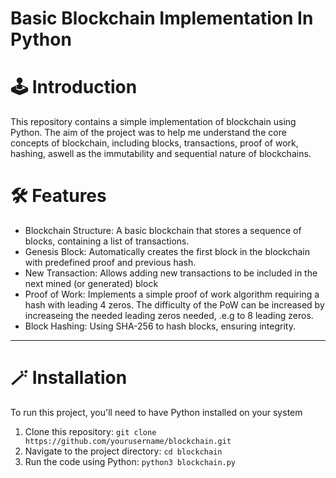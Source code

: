 # Basic Blockchain Implementation In Python

# 🕹️ Introduction

This repository contains a simple implementation of blockchain using Python. The aim of the project was to help me understand the core concepts of blockchain, including blocks, transactions, proof of work, hashing, aswell as the immutability and sequential nature of blockchains.

# 🛠️ Features
- Blockchain Structure: A basic blockchain that stores a sequence of blocks, containing a list of transactions.
- Genesis Block: Automatically creates the first block in the blockchain with predefined proof and previous hash.
- New Transaction: Allows adding new transactions to be included in the next mined (or generated) block
- Proof of Work: Implements a simple proof of work algorithm requiring a hash with leading 4 zeros. The difficulty of the PoW can be increased by increaseing the needed leading zeros needed, .e.g to 8 leading zeros.
- Block Hashing: Using SHA-256 to hash blocks, ensuring integrity.

---

# 🪄 Installation
To run this project, you'll  need to have Python installed on your system
1. Clone this repository:
`git clone https://github.com/yourusername/blockchain.git`
2. Navigate to the project directory:
`cd blockchain`
3. Run the code using Python:
`python3 blockchain.py`
